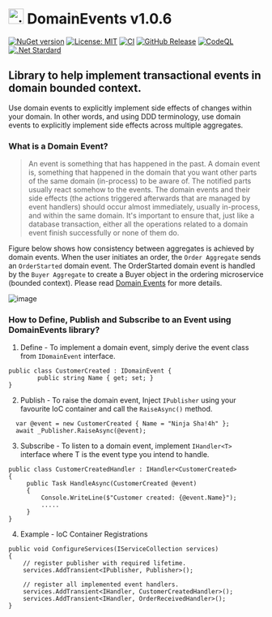 # <img src="https://github.com/NinjaRocks/DomainEvents/blob/master/ninja-icon-16.png" alt="ninja" style="width:30px;"/> DomainEvents v1.0.6
[![NuGet version](https://badge.fury.io/nu/Dormito.DomainEvents.svg)](https://badge.fury.io/nu/Dormito.DomainEvents) [![License: MIT](https://img.shields.io/badge/License-MIT-yellow.svg)](https://github.com/NinjaRocks/DomainEvents/blob/master/License.md) [![CI](https://github.com/NinjaRocks/DomainEvents/actions/workflows/CI-Build.yml/badge.svg)](https://github.com/NinjaRocks/DomainEvents/actions/workflows/CI-Build.yml) [![GitHub Release](https://img.shields.io/github/v/release/ninjarocks/DomainEvents?logo=github&sort=semver)](https://github.com/ninjarocks/DomainEvents/releases/latest)
[![CodeQL](https://github.com/NinjaRocks/DomainEvents/actions/workflows/codeql.yml/badge.svg)](https://github.com/NinjaRocks/DomainEvents/actions/workflows/codeql.yml) [![.Net Stardard](https://img.shields.io/badge/.Net%20Standard-2.1-blue)](https://dotnet.microsoft.com/en-us/download/dotnet/2.1)
## Library to help implement transactional events in domain bounded context.
Use domain events to explicitly implement side effects of changes within your domain. In other words, and using DDD terminology, use domain events to explicitly implement side effects across multiple aggregates. 
### What is a Domain Event?
> An event is something that has happened in the past. A domain event is, something that happened in the domain that you want other parts of the same domain (in-process) to be aware of. The notified parts usually react somehow to the events.
The domain events and their side effects (the actions triggered afterwards that are managed by event handlers) should occur almost immediately, usually in-process, and within the same domain.
It's important to ensure that, just like a database transaction, either all the operations related to a domain event finish successfully or none of them do.

Figure below shows how consistency between aggregates is achieved by domain events. When the user initiates an order, the `Order Aggregate` sends an `OrderStarted` domain event. The OrderStarted domain event is handled by the `Buyer Aggregate` to create a Buyer object in the ordering microservice (bounded context). Please read [Domain Events](https://learn.microsoft.com/en-us/dotnet/architecture/microservices/microservice-ddd-cqrs-patterns/domain-events-design-implementation) for more details.

![image](https://user-images.githubusercontent.com/6259981/204060193-d2f5241e-c1d2-46ab-a16d-1c3047bc151b.png)


### How to Define, Publish and Subscribe to an Event using DomainEvents library?

1. Define - To implement a domain event, simply derive the event class from `IDomainEvent` interface.
```
public class CustomerCreated : IDomainEvent {
        public string Name { get; set; }
}
 ```
2. Publish - To raise the domain event, Inject `IPublisher` using your favourite IoC container and call the `RaiseAsync()` method.
```
  var @event = new CustomerCreated { Name = "Ninja Sha!4h" };
  await _Publisher.RaiseAsync(@event);
```
3. Subscribe - To listen to a domain event, implement `IHandler<T>` interface where T is the event type you intend to handle.
```
public class CustomerCreatedHandler : IHandler<CustomerCreated>
{
     public Task HandleAsync(CustomerCreated @event)
     {
         Console.WriteLine($"Customer created: {@event.Name}");
         .....
     }
}
```
4. Example - IoC Container Registrations
```
public void ConfigureServices(IServiceCollection services)
{   
    // register publisher with required lifetime.
    services.AddTransient<IPublisher, Publisher>();
    
    // register all implemented event handlers.
    services.AddTransient<IHandler, CustomerCreatedHandler>();
    services.AddTransient<IHandler, OrderReceivedHandler>();
}
```
